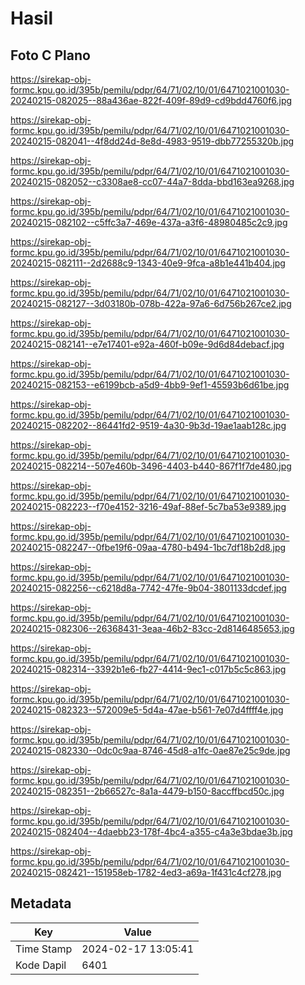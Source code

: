 # Hasil

## Foto C Plano

https://sirekap-obj-formc.kpu.go.id/395b/pemilu/pdpr/64/71/02/10/01/6471021001030-20240215-082025--88a436ae-822f-409f-89d9-cd9bdd4760f6.jpg

https://sirekap-obj-formc.kpu.go.id/395b/pemilu/pdpr/64/71/02/10/01/6471021001030-20240215-082041--4f8dd24d-8e8d-4983-9519-dbb77255320b.jpg

https://sirekap-obj-formc.kpu.go.id/395b/pemilu/pdpr/64/71/02/10/01/6471021001030-20240215-082052--c3308ae8-cc07-44a7-8dda-bbd163ea9268.jpg

https://sirekap-obj-formc.kpu.go.id/395b/pemilu/pdpr/64/71/02/10/01/6471021001030-20240215-082102--c5ffc3a7-469e-437a-a3f6-48980485c2c9.jpg

https://sirekap-obj-formc.kpu.go.id/395b/pemilu/pdpr/64/71/02/10/01/6471021001030-20240215-082111--2d2688c9-1343-40e9-9fca-a8b1e441b404.jpg

https://sirekap-obj-formc.kpu.go.id/395b/pemilu/pdpr/64/71/02/10/01/6471021001030-20240215-082127--3d03180b-078b-422a-97a6-6d756b267ce2.jpg

https://sirekap-obj-formc.kpu.go.id/395b/pemilu/pdpr/64/71/02/10/01/6471021001030-20240215-082141--e7e17401-e92a-460f-b09e-9d6d84debacf.jpg

https://sirekap-obj-formc.kpu.go.id/395b/pemilu/pdpr/64/71/02/10/01/6471021001030-20240215-082153--e6199bcb-a5d9-4bb9-9ef1-45593b6d61be.jpg

https://sirekap-obj-formc.kpu.go.id/395b/pemilu/pdpr/64/71/02/10/01/6471021001030-20240215-082202--86441fd2-9519-4a30-9b3d-19ae1aab128c.jpg

https://sirekap-obj-formc.kpu.go.id/395b/pemilu/pdpr/64/71/02/10/01/6471021001030-20240215-082214--507e460b-3496-4403-b440-867f1f7de480.jpg

https://sirekap-obj-formc.kpu.go.id/395b/pemilu/pdpr/64/71/02/10/01/6471021001030-20240215-082223--f70e4152-3216-49af-88ef-5c7ba53e9389.jpg

https://sirekap-obj-formc.kpu.go.id/395b/pemilu/pdpr/64/71/02/10/01/6471021001030-20240215-082247--0fbe19f6-09aa-4780-b494-1bc7df18b2d8.jpg

https://sirekap-obj-formc.kpu.go.id/395b/pemilu/pdpr/64/71/02/10/01/6471021001030-20240215-082256--c6218d8a-7742-47fe-9b04-3801133dcdef.jpg

https://sirekap-obj-formc.kpu.go.id/395b/pemilu/pdpr/64/71/02/10/01/6471021001030-20240215-082306--26368431-3eaa-46b2-83cc-2d8146485653.jpg

https://sirekap-obj-formc.kpu.go.id/395b/pemilu/pdpr/64/71/02/10/01/6471021001030-20240215-082314--3392b1e6-fb27-4414-9ec1-c017b5c5c863.jpg

https://sirekap-obj-formc.kpu.go.id/395b/pemilu/pdpr/64/71/02/10/01/6471021001030-20240215-082323--572009e5-5d4a-47ae-b561-7e07d4ffff4e.jpg

https://sirekap-obj-formc.kpu.go.id/395b/pemilu/pdpr/64/71/02/10/01/6471021001030-20240215-082330--0dc0c9aa-8746-45d8-a1fc-0ae87e25c9de.jpg

https://sirekap-obj-formc.kpu.go.id/395b/pemilu/pdpr/64/71/02/10/01/6471021001030-20240215-082351--2b66527c-8a1a-4479-b150-8accffbcd50c.jpg

https://sirekap-obj-formc.kpu.go.id/395b/pemilu/pdpr/64/71/02/10/01/6471021001030-20240215-082404--4daebb23-178f-4bc4-a355-c4a3e3bdae3b.jpg

https://sirekap-obj-formc.kpu.go.id/395b/pemilu/pdpr/64/71/02/10/01/6471021001030-20240215-082421--151958eb-1782-4ed3-a69a-1f431c4cf278.jpg


## Metadata

| Key        | Value               |
| ---------- | ------------------- |
| Time Stamp | 2024-02-17 13:05:41 |
| Kode Dapil | 6401                |



